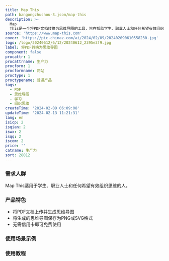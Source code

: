 ```yaml
---
title: Map This
path: bangongzhushou-3.json/map-this
description: >-
  Map
  This是一个将PDF文档转换为思维导图的工具，旨在帮助学生、职业人士和任何希望有效组织思维的人简化学习并增强信息记忆。通过将密集的PDF文档转换为直观易用的思维导图，简化学习过程。
source: 'https://www.map-this.com'
cover: 'https://pic.chinaz.com/ai/2024/02/09/202402090610558230.jpg'
logo: /logo/20240612/6/12/20240612_2395e3f9.jpg
label: 将PDF转换为思维导图
component: false
procattr: 1
procattrname: 生产力
procform: 1
procformname: 网站
proctype: 1
proctypename: 普通产品
tags:
  - PDF
  - 思维导图
  - 学习
  - 组织思维
createTime: '2024-02-09 06:09:08'
updateTime: '2024-02-13 11:21:31'
lang: en
isicp: 2
isqian: 2
iswx: 2
isqq: 2
iscom: 2
price: ''
catname: 生产力
sort: 28012
---
```




### 需求人群
Map This适用于学生、职业人士和任何希望有效组织思维的人。

### 产品特色
- 将PDF文档上传并生成思维导图
- 将生成的思维导图保存为PNG或SVG格式
- 无需信用卡即可免费使用

### 使用场景示例


### 使用教程


  
